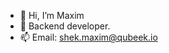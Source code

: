 - 👋 Hi, I’m Maxim
- 👀 Backend developer.
- 📫 Email: shek.maxim@qubeek.io

<!---
qubeek/qubeek is a ✨ special ✨ repository because its `README.md` (this file) appears on your GitHub profile.
You can click the Preview link to take a look at your changes.
--->
